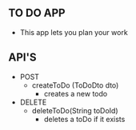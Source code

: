 ## TO DO APP 

* This app lets you plan your work


## API'S

* POST 
    * createToDo (ToDoDto dto)
        * creates a new todo
* DELETE 
    * deleteToDo(String toDoId)
        * deletes a toDo if it exists